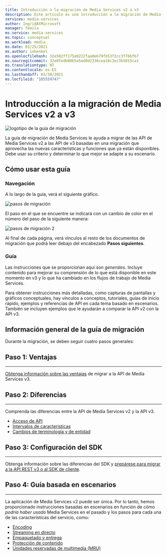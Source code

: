 ```yaml
---
title: Introducción a la migración de Media Services v2 a v3
description: Este artículo es una introducción a la migración de Media Services v2 a v3.
services: media-services
author: IngridAtMicrosoft
manager: femila
ms.service: media-services
ms.topic: conceptual
ms.workload: media
ms.date: 03/25/2021
ms.author: inhenkel
ms.openlocfilehash: 32e502ff175a9222faa0eb79fb53f2cc3f76bfb7
ms.sourcegitcommit: 32e0fedb80b5a5ed0d2336cea18c3ec3b5015ca1
ms.translationtype: HT
ms.contentlocale: es-ES
ms.lasthandoff: 03/30/2021
ms.locfileid: "105559747"
---
```

# <a name="migrate-from-media-services-v2-to-v3-introduction"></a>Introducción a la migración de Media Services v2 a v3

![logotipo de la guía de migración](./media/migration-guide/azure-media-services-logo-migration-guide.svg)

La guía de migración de Media Services le ayuda a migrar de las API de Media Services v2 a las API de v3 basadas en una migración que aprovecha las nuevas características y funciones que ya están disponibles. Debe usar su criterio y determinar lo que mejor se adapte a su escenario.

## <a name="how-to-use-this-guide"></a>Cómo usar esta guía

### <a name="navigating"></a>Navegación

A lo largo de la guía, verá el siguiente gráfico.

![pasos de migración](./media/migration-guide/steps.svg)<br/>

El paso en el que se encuentre se indicará con un cambio de color en el número del paso de la siguiente manera:

![pasos de migración 2](./media/migration-guide/steps-2.svg)<br/>

Al final de cada página, verá vínculos al resto de los documentos de migración que podrá leer debajo del encabezado **Pasos siguientes**.

### <a name="guidance"></a>Guía

Las instrucciones que se proporcionan aquí son *generales*. Incluye contenido para mejorar su comprensión de lo que está disponible en este momento en v3 y lo que ha cambiado en los flujos de trabajo de Media Services.

Para obtener instrucciones más detalladas, como capturas de pantallas y gráficos conceptuales, hay vínculos a conceptos, tutoriales, guías de inicio rápido, ejemplos y referencias de API en cada tema basado en escenarios. También se incluyen ejemplos que le ayudarán a comparar la API v2 con la API v3.

## <a name="migration-guidance-overview"></a>Información general de la guía de migración

Durante la migración, se deben seguir cuatro pasos generales:

## <a name="step-1-benefits"></a>Paso 1: Ventajas

<hr color="#5ea0ef" size="10">

[Obtenga información sobre las ventajas](migrate-v-2-v-3-migration-benefits.md) de migrar a la API de Media Services v3.

## <a name="step-2-differences"></a>Paso 2: Diferencias

<hr color="#5ea0ef" size="10">

Comprenda las diferencias entre la API de Media Services v2 y la API v3.

- [Acceso de API](migrate-v-2-v-3-differences-api-access.md)
- [Intervalos de características](migrate-v-2-v-3-differences-feature-gaps.md)
- [Cambios de terminología y de entidad](migrate-v-2-v-3-differences-terminology.md)

## <a name="step-3-sdk-setup"></a>Paso 3: Configuración del SDK

<hr color="#5ea0ef" size="10">

Obtenga información sobre las diferencias del SDK y [prepárese para migrar a la API REST v3 o al SDK de cliente](migrate-v-2-v-3-migration-setup.md).

## <a name="step-4-scenario-based-guidance"></a>Paso 4: Guía basada en escenarios

<hr color="#5ea0ef" size="10">

La aplicación de Media Services v2 puede ser única. Por lo tanto, hemos proporcionado instrucciones basadas en escenarios en función de cómo *podría haber usado* Media Services en el pasado y los pasos para cada una de las características del servicio, como:

- [Encoding](migrate-v-2-v-3-migration-scenario-based-encoding.md)
- [Streaming en directo](migrate-v-2-v-3-migration-scenario-based-live-streaming.md)
- [Empaquetado y entrega](migrate-v-2-v-3-migration-scenario-based-publishing.md)
- [Protección de contenido](migrate-v-2-v-3-migration-scenario-based-content-protection.md)
- [Unidades reservadas de multimedia (MRU)](migrate-v-2-v-3-migration-scenario-based-media-reserved-units.md)
